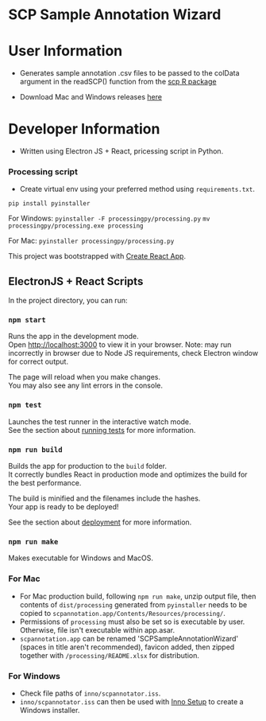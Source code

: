 # SCP Sample Annotation Wizard

# User Information

- Generates sample annotation .csv files to be passed to the colData argument in the readSCP() function from the [scp R package](https://uclouvain-cbio.github.io/scp/index.html)

- Download Mac and Windows releases [here](https://github.com/CBFLivUni/SCPSampleAnnotationWizard/releases)

# Developer Information

- Written using Electron JS + React, pricessing script in Python.

### Processing script

- Create virtual env using your preferred method using `requirements.txt`.

`pip install pyinstaller`

For Windows:
`pyinstaller -F processingpy/processing.py`
`mv processingpy/processing.exe processing`

For Mac:
`pyinstaller processingpy/processing.py`

This project was bootstrapped with [Create React App](https://github.com/facebook/create-react-app).

## ElectronJS + React Scripts

In the project directory, you can run:

### `npm start`

Runs the app in the development mode.\
Open [http://localhost:3000](http://localhost:3000) to view it in your browser.
Note: may run incorrectly in browser due to Node JS requirements, check Electron window for correct output.

The page will reload when you make changes.\
You may also see any lint errors in the console.

### `npm test`

Launches the test runner in the interactive watch mode.\
See the section about [running tests](https://facebook.github.io/create-react-app/docs/running-tests) for more information.

### `npm run build`

Builds the app for production to the `build` folder.\
It correctly bundles React in production mode and optimizes the build for the best performance.

The build is minified and the filenames include the hashes.\
Your app is ready to be deployed!

See the section about [deployment](https://facebook.github.io/create-react-app/docs/deployment) for more information.

### `npm run make`

Makes executable for Windows and MacOS.

### For Mac
- For Mac production build, following `npm run make`, unzip output file, then contents of `dist/processing` generated from `pyinstaller` needs to be copied to `scpannotation.app/Contents/Resources/processing/`.
- Permissions of `processing` must also be set so is executable by user. Otherwise, file isn't executable within app.asar.
- `scpannotation.app` can be renamed 'SCPSampleAnnotationWizard' (spaces in title aren't recommended), favicon added, then zipped together with `/processing/README.xlsx` for distribution.

### For Windows
- Check file paths of `inno/scpannotator.iss`.
- `inno/scpannotator.iss` can then be used with [Inno Setup](https://jrsoftware.org/isinfo.php) to create a Windows installer.